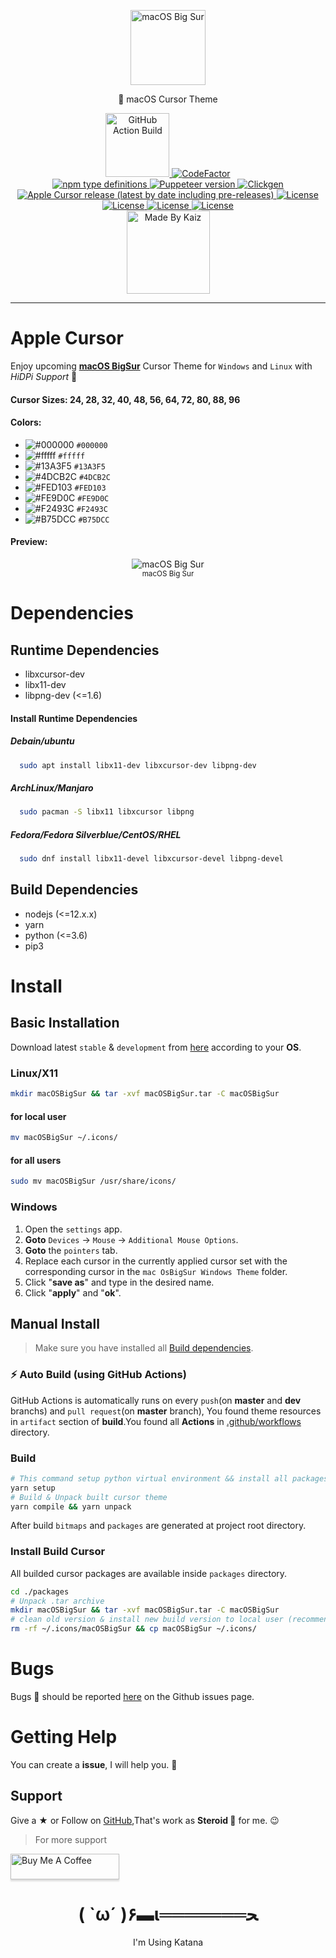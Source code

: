 <!-- Branding -->
<p align="center">
    <img src="https://imgur.com/17W62gp.png" width="120" alt="macOS Big Sur" />
</p>

<p align="center">
    🍎 macOS Cursor Theme
</p>

<!-- Badges -->
<p align="center">
  <!-- First Row -->
  <a href="https://github.com/ful1e5/apple_cursor/actions?query=workflow%3Abuild">
    <img alt="GitHub Action Build" src="https://github.com/ful1e5/apple_cursor/workflows/build/badge.svg" width="102" />
  </a>
  
  <a href="https://www.codefactor.io/repository/github/ful1e5/apple_cursor">
    <img  alt="CodeFactor" src="https://www.codefactor.io/repository/github/ful1e5/apple_cursor/badge" />
  </a>

  <!-- Second Row -->
  </br >
  <a href="https://www.typescriptlang.org/docs/handbook/typescript-from-scratch.html">
    <img alt="npm type definitions" src="https://img.shields.io/npm/types/typescript">
  </a>

  <a href="https://github.com/puppeteer/puppeteer/">
    <img alt="Puppeteer version" src="https://img.shields.io/github/package-json/dependency-version/ful1e5/apple_cursor/puppeteer">
  </a>

  <a href="https://github.com/ful1e5/clickgen">
    <img alt="Clickgen" src="https://img.shields.io/badge/theme%20builder-clickgen-FD0542" />
  </a>
  
  <!-- Second Row -->
  <br />
  <a href="https://github.com/ful1e5/apple_cursor/releases">
    <img alt="Apple Cursor release (latest by date including pre-releases)" src="https://img.shields.io/github/v/release/ful1e5/apple_cursor?include_prereleases" />
  </a>

  <a href="https://github.com/ful1e5/apple_cursor/blob/master/LICENSE">
    <img alt="License" src="https://img.shields.io/github/license/ful1e5/apple_cursor?color=0081FB" />
  </a>

  <!-- Third Row -->
  <br />
  <a href="https://www.pling.com/p/1408466#files-panel">
    <img alt="License" src="https://img.shields.io/badge/-Linux-grey?logo=linux" />
  </a>

  <a href="https://www.pling.com/p/1408466#files-panel">
    <img alt="License" src="https://img.shields.io/badge/-Windows-blue?logo=windows" />
  </a>

  <a href="https://www.python.org/">
    <img alt="License" src="https://img.shields.io/badge/-Python-yellow?logo=python" />
  </a>
 <!-- Fourth Row -->
  <br />
  <a href="https://github.com/ful1e5">
    <img alt="Made By Kaiz"  src="https://kaiz.vercel.app/api/badge" width="133" />
  </a>
</p>

---

<!-- Intro -->

# Apple Cursor

Enjoy upcoming **[macOS BigSur](https://www.apple.com/macos/big-sur-preview/)** Cursor Theme for `Windows` and `Linux` with _HiDPi Support_ 🎉

#### Cursor Sizes: 24, 28, 32, 40, 48, 56, 64, 72, 80, 88, 96

#### Colors:

- ![#000000](https://placehold.it/15/000/000000?text=+) `#000000`
- ![#fffff](https://placehold.it/15/fff/000000?text=+) `#fffff`
- ![#13A3F5](https://placehold.it/15/13A3F5/000000?text=+) `#13A3F5`
- ![#4DCB2C](https://placehold.it/15/4DCB2C/000000?text=+) `#4DCB2C`
- ![#FED103](https://placehold.it/15/FED103/000000?text=+) `#FED103`
- ![#FE9D0C](https://placehold.it/15/FE9D0C/000000?text=+) `#FE9D0C`
- ![#F2493C](https://placehold.it/15/F2493C/000000?text=+) `#F2493C`
- ![#B75DCC](https://placehold.it/15/B75DCC/000000?text=+) `#B75DCC`

#### Preview:

<!-- Preview -->

<p align="center">
  <img title="macOS Big Sur" src="https://imgur.com/BA0gkrO.png">
  </br>
  <sub>macOS Big Sur</sub>
</p>

<!-- Build Dependencies -->

# Dependencies

## Runtime Dependencies

- libxcursor-dev
- libx11-dev
- libpng-dev (<=1.6)

#### Install Runtime Dependencies

##### Debain/ubuntu

```bash
  sudo apt install libx11-dev libxcursor-dev libpng-dev
```

##### ArchLinux/Manjaro

```bash
  sudo pacman -S libx11 libxcursor libpng
```

##### Fedora/Fedora Silverblue/CentOS/RHEL

```bash
  sudo dnf install libx11-devel libxcursor-devel libpng-devel
```

## Build Dependencies

- nodejs (<=12.x.x)
- yarn
- python (<=3.6)
- pip3

<!-- Install -->

# Install

## Basic Installation

Download latest `stable` & `development` from [here](https://github.com/ful1e5/apple_cursor/releases) according to your **OS**.

### Linux/X11

```bash
mkdir macOSBigSur && tar -xvf macOSBigSur.tar -C macOSBigSur
```

#### for local user

```bash
mv macOSBigSur ~/.icons/
```

#### for all users

```bash
sudo mv macOSBigSur /usr/share/icons/
```

<!-- Install Video  -->
<!-- <video src="https://i.imgur.com/zIF1JkH.mp4" width="75%" autoplay loop  preload></video> -->

### Windows

1. Open the `settings` app.
2. **Goto** `Devices` -> `Mouse` -> `Additional Mouse Options`.
3. **Goto** the `pointers` tab.
4. Replace each cursor in the currently applied cursor set with the corresponding cursor in the `mac OsBigSur Windows Theme` folder.
5. Click "**save as**" and type in the desired name.
6. Click "**apply**" and "**ok**".

## Manual Install

> Make sure you have installed all [Build dependencies](#build-dependencies).

### ⚡ Auto Build (using GitHub Actions)

GitHub Actions is automatically runs on every `push`(on **master** and **dev** branchs) and `pull request`(on **master** branch), You found theme resources in `artifact` section of **build**.You found all **Actions** in [.github/workflows](https://github.com/ful1e5/apple_cursor/tree/master/.github/workflows) directory.

### Build

```bash
# This command setup python virtual environment && install all packages
yarn setup
# Build & Unpack built cursor theme
yarn compile && yarn unpack
```

After build `bitmaps` and `packages` are generated at project root directory.

### Install Build Cursor

All builded cursor packages are available inside `packages` directory.

```bash
cd ./packages
# Unpack .tar archive
mkdir macOSBigSur && tar -xvf macOSBigSur.tar -C macOSBigSur
# clean old version & install new build version to local user (recommended)
rm -rf ~/.icons/macOSBigSur && cp macOSBigSur ~/.icons/
```

<!-- Bug Report -->

# Bugs

Bugs 🐛 should be reported [here](https://github.com/ful1e5/apple_cursor/issues) on the Github issues page.

<!-- Help -->

# Getting Help

You can create a **issue**, I will help you. 🙂

<!-- Support -->

## Support

Give a **★** or Follow on [GitHub](https://github.com/ful1e5),That's work as **Steroid 💉** for me. 😉

> For more support

<a href="https://www.buymeacoffee.com/Nt7Wg4V" target="_blank">
<img src="https://www.buymeacoffee.com/assets/img/custom_images/orange_img.png" alt="Buy Me A Coffee" style="height: 41px !important;width: 174px !important;box-shadow: 0px 3px 2px 0px rgba(190, 190, 190, 0.5) !important;-webkit-box-shadow: 0px 3px 2px 0px rgba(190, 190, 190, 0.5) !important;" >
</a>

<!-- Ninja  -->

<h1 align="center">
  ( `ω´ )۶▬ι═══════ﺤ
</h1>
<p align="center">I'm Using Katana </p>
